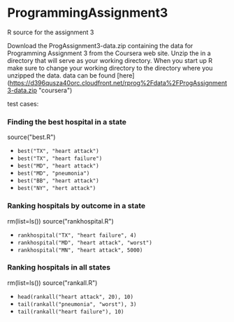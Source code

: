 # ProgrammingAssignment3
R source for the assignment 3

Download the ProgAssignment3-data.zip containing the data for Programming Assignment 3 from
the Coursera web site. Unzip the in a directory that will serve as your working directory. When you
start up R make sure to change your working directory to the directory where you unzipped the data.
data can be found [here] (https://d396qusza40orc.cloudfront.net/rprog%2Fdata%2FProgAssignment3-data.zip "coursera")


test cases:
### Finding the best hospital in a state
source("best.R")

*	`best("TX", "heart attack")`
*	`best("TX", "heart failure")`
*	`best("MD", "heart attack")`
*	`best("MD", "pneumonia")`
*	`best("BB", "heart attack")`
*	`best("NY", "hert attack")`

### Ranking hospitals by outcome in a state
rm(list=ls())
source("rankhospital.R")
*	`rankhospital("TX", "heart failure", 4)`
*	`rankhospital("MD", "heart attack", "worst")`
*	`rankhospital("MN", "heart attack", 5000)`

### Ranking hospitals in all states
rm(list=ls())
source("rankall.R")
*	`head(rankall("heart attack", 20), 10)`
*	`tail(rankall("pneumonia", "worst"), 3)`
*	`tail(rankall("heart failure"), 10)`